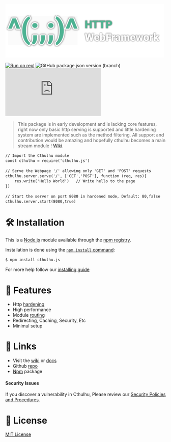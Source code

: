 <img src='logo.svg' width='500'>

[![Run on repl](https://img.shields.io/badge/replit-run%20on%20repl-green?style=flat-square&logo=replit)](https://replit.com/github/NotReeceHarris/cthulhujs-replit-example) ![GitHub package.json version (branch)](https://img.shields.io/github/package-json/v/NotReeceHarris/Cthulhu/Production?style=flat-square) ![Snyk Vulnerabilities for npm package](https://img.shields.io/snyk/vulnerabilities/npm/cthulhu.js?style=flat-square)

> This package is in early development and is lacking core features, right now only basic http serving is supported and little hardening system are implemented such as the method filtering. All support and contribution would be amazing and hopefully cthulhu becomes a main stream module ! [Wiki](http://devreece.tech/cthulhu/wiki).

```node
// Import the Cthulhu module
const cthulhu = require('cthulhu.js')

// Serve the Webpage '/' allowing only 'GET' and 'POST' requests
cthulhu.server.serve('/', ['GET','POST'], function (req, res){
    res.write('Hello World')   // Write hello to the page
})

// Start the server on port 8080 in hardened mode, Default: 80,false
cthulhu.server.start(8080,true)

```

# :hammer_and_wrench: Installation

This is a [Node.js](https://nodejs.org/) module available through the
[npm registry](https://www.npmjs.com/).

Installation is done using the
[`npm install` command](https://docs.npmjs.com/getting-started/installing-npm-packages-locally):

```bash
$ npm install cthulhu.js
```
For more help follow our [installing guide](https://github.com/NotReeceHarris/Cthulhu/wiki/Installation-guide)

# :toolbox: Features
- Http [hardening](https://en.wikipedia.org/wiki/Hardening_(computing))
- High performance
- Module [routing](https://en.wikipedia.org/wiki/Routing)
- Redirecting, Caching, Security, Etc
- Minimul setup

# :paperclip: Links
- Visit the [wiki](https://github.com/NotReeceHarris/Cthulhu/wiki) or [docs](https://github.com/NotReeceHarris/Cthulhu/wiki/Docs)
- Github [repo](https://github.com/NotReeceHarris/Cthulhu/)
- [Npm](https://www.npmjs.com/package/cthulhu.js) package

#### Security Issues
If you discover a vulnerability in Cthulhu, Please review our [Security Policies and Procedures](https://github.com/NotReeceHarris/Cthulhu/blob/Development/SECURITY.md).

# :scroll: License
[MIT License](https://github.com/NotReeceHarris/Cthulhu/blob/Production/LICENSE)
 
